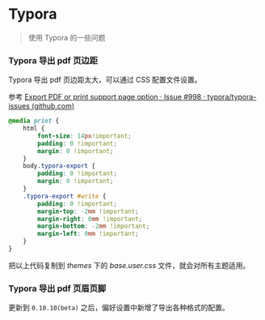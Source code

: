 # Typora

> 使用 Typora 的一些问题

### Typora 导出 pdf 页边距

Typora 导出 pdf 页边距太大，可以通过 CSS 配置文件设置。

参考 [Export PDF or print support page option · Issue #998 · typora/typora-issues (github.com)](https://github.com/typora/typora-issues/issues/998)

```css
@media print {
    html {
        font-size: 14px!important;
        padding: 0 !important;
        margin: 0 !important;
    }
    body.typora-export {
        padding: 0 !important;
        margin: 0 !important;
    }
    .typora-export #write {
        padding: 0 !important;
        margin-top: -2mm !important;
        margin-right: 0mm !important;
        margin-bottom: -2mm !important;
        margin-left: 0mm !important;
    }
}
```

把以上代码复制到 *themes* 下的 *base.user.css* 文件，就会对所有主题适用。 

### Typora 导出 pdf 页眉页脚

更新到 `0.10.10(beta)` 之后，偏好设置中新增了导出各种格式的配置。